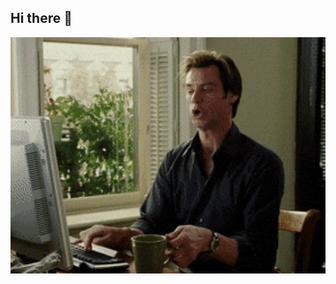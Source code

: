 ## Hi there 👋

<img src="https://github.com/MaxKoch23/MaxKoch23/blob/main/coffeekery.gif" alt="Hello" width="600">
